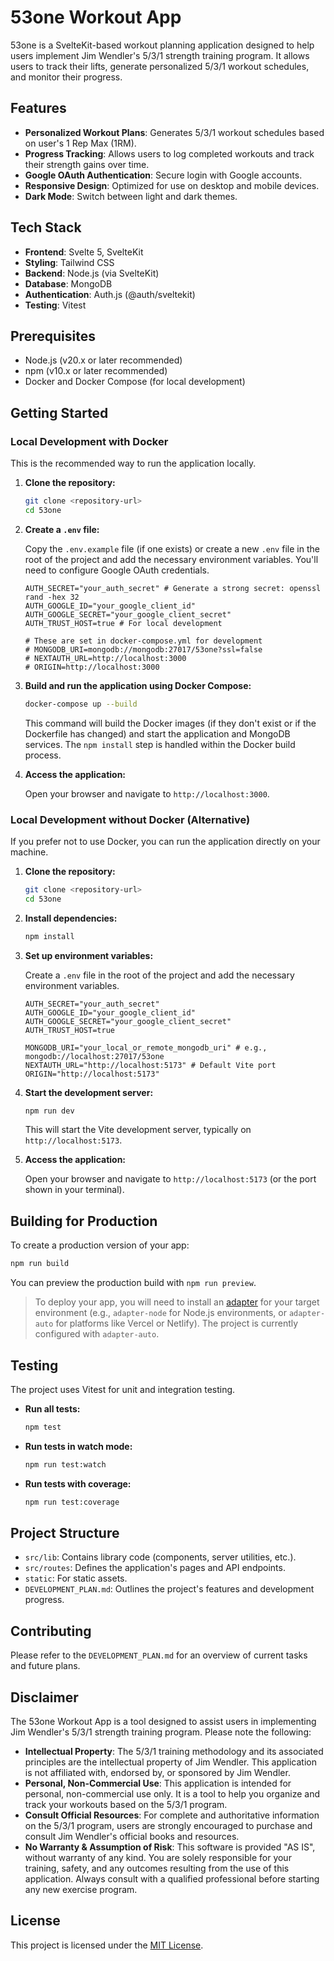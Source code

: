 # 53one Workout App

53one is a SvelteKit-based workout planning application designed to help users implement Jim Wendler's 5/3/1 strength training program. It allows users to track their lifts, generate personalized 5/3/1 workout schedules, and monitor their progress.

## Features

- **Personalized Workout Plans**: Generates 5/3/1 workout schedules based on user's 1 Rep Max (1RM).
- **Progress Tracking**: Allows users to log completed workouts and track their strength gains over time.
- **Google OAuth Authentication**: Secure login with Google accounts.
- **Responsive Design**: Optimized for use on desktop and mobile devices.
- **Dark Mode**: Switch between light and dark themes.

## Tech Stack

- **Frontend**: Svelte 5, SvelteKit
- **Styling**: Tailwind CSS
- **Backend**: Node.js (via SvelteKit)
- **Database**: MongoDB
- **Authentication**: Auth.js (@auth/sveltekit)
- **Testing**: Vitest

## Prerequisites

- Node.js (v20.x or later recommended)
- npm (v10.x or later recommended)
- Docker and Docker Compose (for local development)

## Getting Started

### Local Development with Docker

This is the recommended way to run the application locally.

1. **Clone the repository:**

    ```bash
    git clone <repository-url>
    cd 53one
    ```

2. **Create a `.env` file:**

    Copy the `.env.example` file (if one exists) or create a new `.env` file in the root of the project and add the necessary environment variables. You'll need to configure Google OAuth credentials.

    ```env
    AUTH_SECRET="your_auth_secret" # Generate a strong secret: openssl rand -hex 32
    AUTH_GOOGLE_ID="your_google_client_id"
    AUTH_GOOGLE_SECRET="your_google_client_secret"
    AUTH_TRUST_HOST=true # For local development

    # These are set in docker-compose.yml for development
    # MONGODB_URI=mongodb://mongodb:27017/53one?ssl=false
    # NEXTAUTH_URL=http://localhost:3000
    # ORIGIN=http://localhost:3000
    ```

3. **Build and run the application using Docker Compose:**

    ```bash
    docker-compose up --build
    ```

    This command will build the Docker images (if they don't exist or if the Dockerfile has changed) and start the application and MongoDB services. The `npm install` step is handled within the Docker build process.

4. **Access the application:**

    Open your browser and navigate to `http://localhost:3000`.

### Local Development without Docker (Alternative)

If you prefer not to use Docker, you can run the application directly on your machine.

1. **Clone the repository:**

    ```bash
    git clone <repository-url>
    cd 53one
    ```

2. **Install dependencies:**

    ```bash
    npm install
    ```

3. **Set up environment variables:**

    Create a `.env` file in the root of the project and add the necessary environment variables.

    ```env
    AUTH_SECRET="your_auth_secret"
    AUTH_GOOGLE_ID="your_google_client_id"
    AUTH_GOOGLE_SECRET="your_google_client_secret"
    AUTH_TRUST_HOST=true

    MONGODB_URI="your_local_or_remote_mongodb_uri" # e.g., mongodb://localhost:27017/53one
    NEXTAUTH_URL="http://localhost:5173" # Default Vite port
    ORIGIN="http://localhost:5173"
    ```

4. **Start the development server:**

    ```bash
    npm run dev
    ```

    This will start the Vite development server, typically on `http://localhost:5173`.

5. **Access the application:**

    Open your browser and navigate to `http://localhost:5173` (or the port shown in your terminal).

## Building for Production

To create a production version of your app:

```bash
npm run build
```

You can preview the production build with `npm run preview`.

> To deploy your app, you will need to install an [adapter](https://kit.svelte.dev/docs/adapters) for your target environment (e.g., `adapter-node` for Node.js environments, or `adapter-auto` for platforms like Vercel or Netlify). The project is currently configured with `adapter-auto`.

## Testing

The project uses Vitest for unit and integration testing.

- **Run all tests:**

    ```bash
    npm test
    ```

- **Run tests in watch mode:**

    ```bash
    npm run test:watch
    ```

- **Run tests with coverage:**

    ```bash
    npm run test:coverage
    ```

## Project Structure

- `src/lib`: Contains library code (components, server utilities, etc.).
- `src/routes`: Defines the application's pages and API endpoints.
- `static`: For static assets.
- `DEVELOPMENT_PLAN.md`: Outlines the project's features and development progress.

## Contributing

Please refer to the `DEVELOPMENT_PLAN.md` for an overview of current tasks and future plans.

## Disclaimer

The 53one Workout App is a tool designed to assist users in implementing Jim Wendler's 5/3/1 strength training program. Please note the following:

- **Intellectual Property**: The 5/3/1 training methodology and its associated principles are the intellectual property of Jim Wendler. This application is not affiliated with, endorsed by, or sponsored by Jim Wendler.
- **Personal, Non-Commercial Use**: This application is intended for personal, non-commercial use only. It is a tool to help you organize and track your workouts based on the 5/3/1 program.
- **Consult Official Resources**: For complete and authoritative information on the 5/3/1 program, users are strongly encouraged to purchase and consult Jim Wendler's official books and resources.
- **No Warranty & Assumption of Risk**: This software is provided "AS IS", without warranty of any kind. You are solely responsible for your training, safety, and any outcomes resulting from the use of this application. Always consult with a qualified professional before starting any new exercise program.

## License

This project is licensed under the [MIT License](LICENSE.md).
